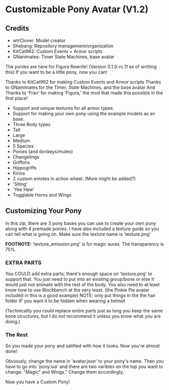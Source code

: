 # Customizable Pony Avatar (V1.2)
## Credits
 - wtrClover: Model creator
 - Shebang: Repository management/organization
 - KitCat962: Custom Events + Armor scripts
 - GNanimates: Timer State Machines, base avatar
 
 
The ponies are here for Figura Rewrite! (Version 0.1.0-rc.11 as of writting this) If you want to be a little pony, now you can!

Thanks to KitCat962 for making Custom Events and Armor scripts
Thanks to GNamimates for the Timer, State Machines, and the base avatar
And Thanks to 'Fran' for making 'Figura,' the mod that made this possible in the first place!

- Support and unique textures for all armor types.
- Support for making your own pony using the example models as an base.
 - Three Body types
  - Tall
  - Large
  - Medium
 - 5 Species
  - Ponies (and donkeys/mules)
  - Changelings
  - Griffons
  - Hippogriffs
  - Kirins
- 2 custom emotes in action wheel. (More might be added?)
 - 'Siting'
 - 'Yee Haw'
- Togglable Horns and Wings

## Customizing Your Pony

In this zip, there are 3 pony bases you can use to create your own pony along with 4 premade ponies. I have also included a texture guide so you can tell what is going on. Make sure the texture name is 'texture.png'

**FOOTNOTE:** 'texture_emission.png' is for magic auras. The transparency is 75%.

### EXTRA PARTS

You COULD add extra parts; there's enough space on 'texture.png' to support that. You just need to put into an existing group/bone or else it would just not animate with the rest of the body. You also need to at least know how to use Blockbench at the very least. (the Pinkie Pie avatar included in this is a good example)
NOTE: only put things in the the hair folder IF you want it to be hidden when wearing a helmet

(Technicallly you *could* replace entire parts just as long you keep the same bone structures, but I do *not* recommend it unless you know what you are doing.)

### The Rest

So you made your pony and satified with how it looks. Now you're almost done!

Obviously, change the name in 'avatar.json' to your pony's name. Then you have to go into 'pony.lua' and there are two varibles on the top you want to change: "Magic" and Wings." Change them accordingly.

Now you have a Custom Pony!

